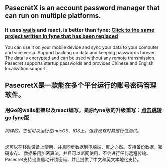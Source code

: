 ## PasecretX is an account password manager that can run on multiple platforms.
### It uses [wails](https://wails.io/) and react, is better than fyne: [Click to the same project written in fyne that has been replaced](https://github.com/BlueSkyCaps/pasecret)
<p>You can use it on your mobile device and sync your data to your computer and vice versa. Support backing up data and keeping passwords forever.
The data is encrypted and can be used without any remote transmission. <br>Pasecret supports startup passwords and provides Chinese and English localization support. </p>



## PasecretX是一款能在多个平台运行的账号密码管理软件。
### 用Go的wails框架以及react编写，是原fyne版的升级重写：[点击跳转go fyne版](https://github.com/BlueSkyCaps/pasecret)

###### 同样的，它也可以运行在macOS、IOS上，但我没有对其进行过测试。
<p>您可以在移动设备上使用，并且同步数据到电脑端，反之亦然。支持备份数据，密码永存。
数据采用加密算法，并且可以断网使用，不会进行任何远程传输。<br>
Pasecret支持设置启动开锁密码，并且提供了中文和英文本地化支持。</p>


